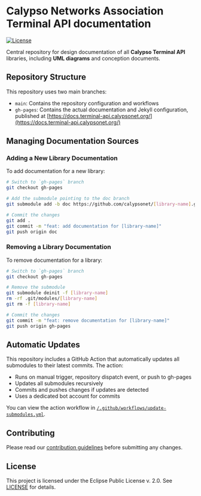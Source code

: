 # Calypso Networks Association Terminal API documentation

[![License](https://img.shields.io/badge/License-EPL_2.0-red.svg)](https://opensource.org/licenses/EPL-2.0)

Central repository for design documentation of all **Calypso Terminal API** libraries, including **UML diagrams** and conception documents.

## Repository Structure

This repository uses two main branches:
- `main`: Contains the repository configuration and workflows
- `gh-pages`: Contains the actual documentation and Jekyll configuration, published at [https://docs.terminal-api.calypsonet.org/](https://docs.terminal-api.calypsonet.org/)

## Managing Documentation Sources

### Adding a New Library Documentation

To add documentation for a new library:

```bash
# Switch to `gh-pages` branch
git checkout gh-pages

# Add the submodule pointing to the doc branch
git submodule add -b doc https://github.com/calypsonet/[library-name].git [library-name]

# Commit the changes
git add .
git commit -m "feat: add documentation for [library-name]"
git push origin doc
```

### Removing a Library Documentation

To remove documentation for a library:

```bash
# Switch to `gh-pages` branch
git checkout gh-pages

# Remove the submodule
git submodule deinit -f [library-name]
rm -rf .git/modules/[library-name]
git rm -f [library-name]

# Commit the changes
git commit -m "feat: remove documentation for [library-name]"
git push origin gh-pages
```

## Automatic Updates

This repository includes a GitHub Action that automatically updates all submodules to their latest commits. The action:

- Runs on manual trigger, repository dispatch event, or push to gh-pages
- Updates all submodules recursively
- Commits and pushes changes if updates are detected
- Uses a dedicated bot account for commits

You can view the action workflow in [`/.github/workflows/update-submodules.yml`](https://github.com/calypsonet/terminal-api-doc/blob/main/.github/workflows/update-submodules.yml).

## Contributing

Please read our [contribution guidelines](https://terminal-api.calypsonet.org/community/contributing/) before submitting any changes.

## License

This project is licensed under the Eclipse Public License v. 2.0. See [LICENSE](LICENSE) for details.
